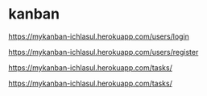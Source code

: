 # kanban

https://mykanban-ichlasul.herokuapp.com/users/login

https://mykanban-ichlasul.herokuapp.com/users/register

https://mykanban-ichlasul.herokuapp.com/tasks/

https://mykanban-ichlasul.herokuapp.com/tasks/

